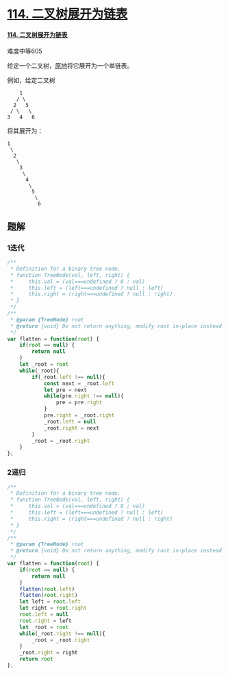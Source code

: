 # [114. 二叉树展开为链表](https://leetcode-cn.com/problems/flatten-binary-tree-to-linked-list/)

#### [114. 二叉树展开为链表](https://leetcode-cn.com/problems/flatten-binary-tree-to-linked-list/)

难度中等605

给定一个二叉树，[原地](https://baike.baidu.com/item/原地算法/8010757)将它展开为一个单链表。

 

例如，给定二叉树

```
    1
   / \
  2   5
 / \   \
3   4   6
```

将其展开为：

```
1
 \
  2
   \
    3
     \
      4
       \
        5
         \
          6
```

## 题解

### 1迭代

```js
/**
 * Definition for a binary tree node.
 * function TreeNode(val, left, right) {
 *     this.val = (val===undefined ? 0 : val)
 *     this.left = (left===undefined ? null : left)
 *     this.right = (right===undefined ? null : right)
 * }
 */
/**
 * @param {TreeNode} root
 * @return {void} Do not return anything, modify root in-place instead.
 */
var flatten = function(root) {
    if(root == null) {
        return null
    }
    let _root = root
    while(_root){
        if(_root.left !== null){
            const next = _root.left
            let pre = next
            while(pre.right !== null){
                pre = pre.right
            }
            pre.right = _root.right
            _root.left = null
            _root.right = next
        }
        _root = _root.right
    }
};
```



### 2递归

```js
/**
 * Definition for a binary tree node.
 * function TreeNode(val, left, right) {
 *     this.val = (val===undefined ? 0 : val)
 *     this.left = (left===undefined ? null : left)
 *     this.right = (right===undefined ? null : right)
 * }
 */
/**
 * @param {TreeNode} root
 * @return {void} Do not return anything, modify root in-place instead.
 */
var flatten = function(root) {
    if(root == null) {
        return null
    }
    flatten(root.left)
    flatten(root.right)
    let left = root.left
    let right = root.right
    root.left = null
    root.right = left
    let _root = root
    while(_root.right !== null){
        _root = _root.right
    }
    _root.right = right
    return root
};
```

